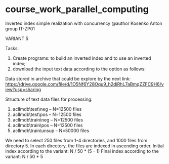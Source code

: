 # course_work_parallel_computing
Inverted index simple realization with concurrency
@author Kosenko Anton 
group IT-ZP01

VARIANT 5

Tasks:
1) Create programs: to build an inverted index and to use an inverted index;
2) download the input text data according to the option as follows:

Data stored in archive that could be explore by the next link:
https://drive.google.com/file/d/1O5Nf6Y28Oqu9_h2diRhL7aBmqZZFC9H6/view?usp=sharing

Structure of text data files for processing:
1.	aclImdb\test\neg – N=12500 files
2.	aclImdb\test\pos – N=12500 files
3.	aclImdb\train\neg – N=12500 files
4.	aclImdb\train\pos – N=12500 files
5.	aclImdb\train\unsup – N=50000 files

We need to select 250 files from 1-4 directories, and 1000 files from directory 5.
In each directory, the files are indexed in ascending order.
Initial index according to the variant: N / 50 * (5 - 1)
Final index according to the variant: N / 50 * 5
